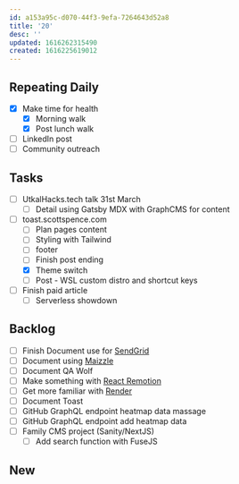 ```yaml
---
id: a153a95c-d070-44f3-9efa-7264643d52a8
title: '20'
desc: ''
updated: 1616262315490
created: 1616225619012
---
```


## Repeating Daily

- [x] Make time for health
  - [x] Morning walk
  - [x] Post lunch walk
- [ ] LinkedIn post
- [ ] Community outreach

## Tasks

- [ ] UtkalHacks.tech talk 31st March
  - [ ] Detail using Gatsby MDX with GraphCMS for content
- [ ] toast.scottspence.com
  - [ ] Plan pages content
  - [ ] Styling with Tailwind
  - [ ] footer
  - [ ] Finish post ending
  - [x] Theme switch
  - [ ] Post - WSL custom distro and shortcut keys
- [ ] Finish paid article
  - [ ] Serverless showdown

## Backlog

- [ ] Finish Document use for [SendGrid]
- [ ] Document using [Maizzle]
- [ ] Document QA Wolf
- [ ] Make something with [React Remotion]
- [ ] Get more familiar with [Render]
- [ ] Document Toast
- [ ] GitHub GraphQL endpoint heatmap data massage
- [ ] GitHub GraphQL endpoint add heatmap data
- [ ] Family CMS project (Sanity/NextJS)
  - [ ] Add search function with FuseJS

## New

<!-- Links -->

[react remotion]:
  https://twitter.com/JNYBGR/status/1358824089960542208
[maizzle]: https://maizzle.com/
[sendgrid]: https://app.sendgrid.com
[render]: https://render.com/
